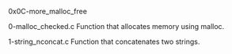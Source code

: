 0x0C-more_malloc_free

0-malloc_checked.c
Function that allocates memory using malloc.

1-string_nconcat.c
Function that concatenates two strings.
